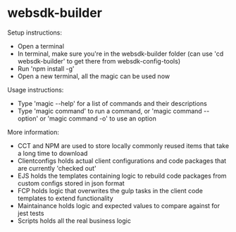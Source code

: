 # websdk-builder
Setup instructions:
- Open a terminal
- In terminal, make sure you're in the websdk-builder folder (can use 'cd websdk-builder' to get there from websdk-config-tools)
- Run 'npm install -g'
- Open a new terminal, all the magic can be used now

Usage instructions:
- Type 'magic --help' for a list of commands and their descriptions
- Type 'magic command' to run a command, or 'magic command --option' or 'magic command -o' to use an option

More information:
- CCT and NPM are used to store locally commonly reused items that take a long time to download
- Clientconfigs holds actual client configurations and code packages that are currently 'checked out'
- EJS holds the templates containing logic to rebuild code packages from custom configs stored in json format
- FCP holds logic that overwrites the gulp tasks in the client code templates to extend functionality
- Maintainance holds logic and expected values to compare against for jest tests
- Scripts holds all the real business logic